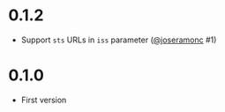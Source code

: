 # 0.1.2

* Support `sts` URLs in `iss` parameter ([@joseramonc](https://github.com/joseramonc) #1)

# 0.1.0

* First version
